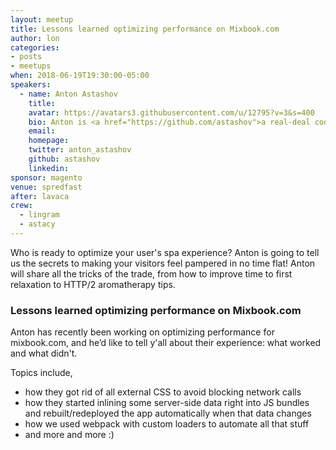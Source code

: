 ```yaml
---
layout: meetup
title: Lessons learned optimizing performance on Mixbook.com
author: lon
categories:
- posts
- meetups
when: 2018-06-19T19:30:00-05:00
speakers:
  - name: Anton Astashov
    title:
    avatar: https://avatars3.githubusercontent.com/u/12795?v=3&s=400
    bio: Anton is <a href="https://github.com/astashov">a real-deal code slinger</a> based in Austin and currently working at <a href="http://www.mixbook.com">Mixbook.com</a>.
    email:
    homepage:
    twitter: anton_astashov
    github: astashov
    linkedin:
sponsor: magento
venue: spredfast
after: lavaca
crew:
  - lingram
  - astacy
---
```


Who is ready to optimize your user's spa experience? Anton is going to tell us the secrets to making your visitors feel pampered in no time flat! Anton will share all the tricks of the trade, from how to improve time to first relaxation to HTTP/2 aromatherapy tips.

### Lessons learned optimizing performance on Mixbook.com

Anton has recently been working on optimizing performance for mixbook.com, and he’d like to tell y'all about their experience: what worked and what didn't.

Topics include,

* how they got rid of all external CSS to avoid blocking network calls
* how they started inlining some server-side data right into JS bundles and rebuilt/redeployed the app automatically when that data changes
* how we used webpack with custom loaders to automate all that stuff
* and more and more :)
